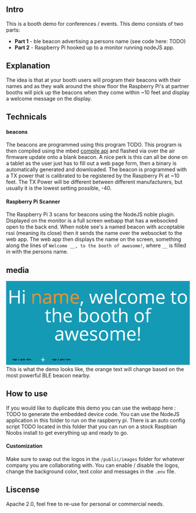 ## Intro
This is a booth demo for conferences / events.  This demo consists of two parts:
- **Part 1** - ble beacon advertising a persons name (see code here: TODO)
- **Part 2** - Raspberry Pi hooked up to a monitor running nodeJS app. 

## Explanation
The idea is that at your booth users will program their beacons with their names and as they walk around the show floor the Raspberry Pi's at partner booths will pick up the beacons when they come within ~10 feet and display a welcome message on the display. 

## Technicals

#### beacons
The beacons are programmed using this program TODO. This program is then compiled using the mbed [compile api](https://developer.mbed.org/handbook/Compile-API) and flashed via over the air firmware update onto a blank beacon. A nice perk is this can all be done on a tablet as the user just has to fill out a web page form, then a binary is automatically generated and downloaded. The beacon is programmed with a TX power that is calibrated to be registered by the Raspberry Pi at ~10 feet. The TX Power will be different between different manufacturers, but usually it is the lowest setting possible, -40.

#### Raspberry Pi Scanner
The Raspberry Pi 3 scans for beacons using the NodeJS noble plugin. Displayed on the monitor is a full screen webapp that has a websocked open to the back end. When noble see's a named beacon with acceptable rssi (meaning its close) then it sends the name over the websocket to the web app. The web app then displays the name on the screen, something along the lines of `Welcome __, to the booth of awesome!`, where `__` is filled in with the persons name. 

## media
![Screenshot](https://github.com/BlackstoneEngineering/ble-scanner-station-demo/blob/master/screenshot.PNG)<br>
This is what the demo looks like, the orange text will change based on the most powerful BLE beacon nearby. 

## How to use
If you would like to duplicate this demo you can use the webapp here : TODO to generate the embedded device code. You can use the NodeJS application in this folder to run on the raspberry pi. There is an auto config script TODO located in this folder that you can run on a stock Raspbian Noobs install to get everything up and ready to go.

#### Customization
Make sure to swap out the logos in the `/public/images` folder for whatever company you are collaborating with. 
You can enable / disable the logos, change the background color, text color and messages in the `.env` file.

## Liscense
Apache 2.0, feel free to re-use for personal or commercial needs. 




